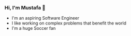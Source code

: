 ### Hi, I'm Mustafa 👋

- I'm an aspiring Software Engineer
- I like working on complex problems that benefit the world
- I'm a huge Soccer fan
